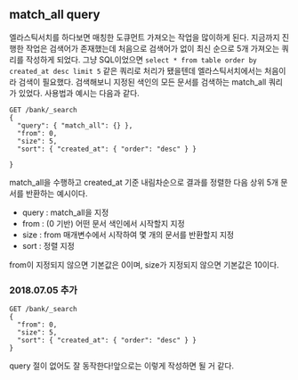 ## match_all query

엘라스틱서치를 하다보면 매칭한 도큐먼트 가져오는 작업을 많이하게 된다. 지금까지 진행한 작업은 검색어가 존재했는데 처음으로 검색어가 없이 최신 순으로 5개 가져오는 쿼리를 작성하게 되었다. 그냥 SQL이었으면 `select * from table order by created_at desc limit 5` 같은 쿼리로 처리가 됐을텐데 엘라스틱서치에서는 처음이라 검색이 필요했다. 검색해보니 지정된 색인의 모든 문서를 검색하는 match_all 쿼리가 있었다. 사용법과 예시는 다음과 같다.

```
GET /bank/_search
{
  "query": { "match_all": {} },
  "from": 0,
  "size": 5,
  "sort": { "created_at": { "order": "desc" } }

}
```
match_all을 수행하고 created_at 기준 내림차순으로 결과를 정렬한 다음 상위 5개 문서를 반환하는 예시이다.


- query : match_all을 지정
- from : (0 기반) 어떤 문서 색인에서 시작할지 지정
- size : from 매개변수에서 시작하여 몇 개의 문서를 반환할지 지정
- sort : 정렬 지정

from이 지정되지 않으면 기본값은 0이며, size가 지정되지 않으면 기본값은 10이다.


### 2018.07.05 추가
```
GET /bank/_search
{
  "from": 0,
  "size": 5,
  "sort": { "created_at": { "order": "desc" } }
}
```
query 절이 없어도 잘 동작한다!앞으로는 이렇게 작성하면 될 거 같다.
